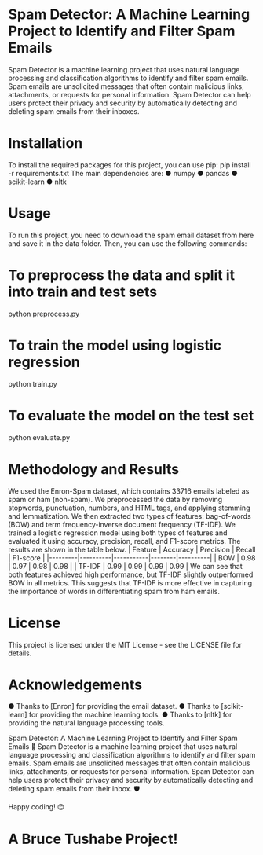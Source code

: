 # Spam Detector: A Machine Learning Project to Identify and Filter Spam Emails
Spam Detector is a machine learning project that uses natural language processing and classification algorithms to identify and filter spam emails. Spam emails are unsolicited messages that often contain malicious links, attachments, or requests for personal information. Spam Detector can help users protect their privacy and security by automatically detecting and deleting spam emails from their inboxes.
   
# Installation
To install the required packages for this project, you can use pip:
pip install -r requirements.txt
The main dependencies are:
●	numpy
●	pandas
●	scikit-learn
●	nltk

# Usage
To run this project, you need to download the spam email dataset from here and save it in the data folder. Then, you can use the following commands:
# To preprocess the data and split it into train and test sets
python preprocess.py

# To train the model using logistic regression
python train.py

# To evaluate the model on the test set
python evaluate.py

# Methodology and Results
We used the Enron-Spam dataset, which contains 33716 emails labeled as spam or ham (non-spam). We preprocessed the data by removing stopwords, punctuation, numbers, and HTML tags, and applying stemming and lemmatization. We then extracted two types of features: bag-of-words (BOW) and term frequency-inverse document frequency (TF-IDF). We trained a logistic regression model using both types of features and evaluated it using accuracy, precision, recall, and F1-score metrics. The results are shown in the table below.
| Feature | Accuracy | Precision | Recall | F1-score |
|---------|----------|-----------|--------|----------|
| BOW     | 0.98     | 0.97      | 0.98   | 0.98     |
| TF-IDF  | 0.99     | 0.99      | 0.99   | 0.99     |
We can see that both features achieved high performance, but TF-IDF slightly outperformed BOW in all metrics. This suggests that TF-IDF is more effective in capturing the importance of words in differentiating spam from ham emails.
   
# License
This project is licensed under the MIT License - see the LICENSE file for details.

# Acknowledgements
●	Thanks to [Enron] for providing the email dataset.
●	Thanks to [scikit-learn] for providing the machine learning tools.
●	Thanks to [nltk] for providing the natural language processing tools.


Spam Detector: A Machine Learning Project to Identify and Filter Spam Emails 📧
Spam Detector is a machine learning project that uses natural language processing and classification algorithms to identify and filter spam emails. Spam emails are unsolicited messages that often contain malicious links, attachments, or requests for personal information. Spam Detector can help users protect their privacy and security by automatically detecting and deleting spam emails from their inbox. 🛡️

Happy coding! 😊

# A Bruce Tushabe Project!
